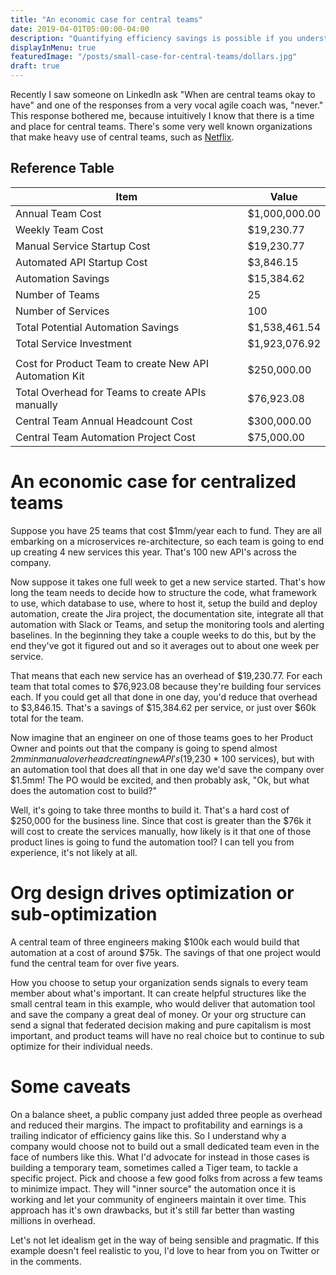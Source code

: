 ```yaml
---
title: "An economic case for central teams"
date: 2019-04-01T05:00:00-04:00
description: "Quantifying efficiency savings is possible if you understand the story behind how software teams work."
displayInMenu: true
featuredImage: "/posts/small-case-for-central-teams/dollars.jpg"
draft: true
---
```

Recently I saw someone on LinkedIn ask "When are central teams okay to have" and one of the responses from a very vocal agile coach was, "never."  This response bothered me, because intuitively I know that there is a time and place for central teams.  There's some very well known organizations that make heavy use of central teams, such as [Netflix](https://medium.com/netflix-techblog/full-cycle-developers-at-netflix-a08c31f83249).  

## Reference Table
| Item | Value |
|---|---|
| Annual Team Cost | $1,000,000.00 |
| Weekly Team Cost | $19,230.77 |
| Manual Service Startup Cost | $19,230.77 |
| Automated API Startup Cost | $3,846.15 |
| Automation Savings | $15,384.62 |
| Number of Teams | 25 |
| Number of Services | 100 |
| Total Potential Automation Savings | $1,538,461.54 |
| Total Service Investment | $1,923,076.92 |
| | |
| Cost for Product Team to create New API Automation Kit | $250,000.00 |
| Total Overhead for Teams to create APIs manually | $76,923.08 |
| Central Team Annual Headcount Cost | $300,000.00 |
| Central Team Automation Project Cost | $75,000.00 |

# An economic case for centralized teams
Suppose you have 25 teams that cost $1mm/year each to fund.  They are all embarking on a microservices re-architecture, so each team is going to end up creating 4 new services this year.  That's 100 new API's across the company.

Now suppose it takes one full week to get a new service started.  That's how long the team needs to decide how to structure the code, what framework to use, which database to use, where to host it, setup the build and deploy automation, create the Jira project, the documentation site, integrate all that automation with Slack or Teams, and setup the monitoring tools and alerting baselines.  In the beginning they take a couple weeks to do this, but by the end they've got it figured out and so it averages out to about one week per service.

That means that each new service has an overhead of $19,230.77.  For each team that total comes to $76,923.08 because they're building four services each.  If you could get all that done in one day, you'd reduce that overhead to $3,846.15.  That's a savings of $15,384.62 per service, or just over $60k total for the team.  

Now imagine that an engineer on one of those teams goes to her Product Owner and points out that the company is going to spend almost $2mm in manual overhead creating new API's ($19,230 * 100 services), but with an automation tool that does all that in one day we'd save the company over $1.5mm!  The PO would be excited, and then probably ask, "Ok, but what does the automation cost to build?"

Well, it's going to take three months to build it.  That's a hard cost of $250,000 for the business line.  Since that cost is greater than the $76k it will cost to create the services manually, how likely is it that one of those product lines is going to fund the automation tool?  I can tell you from experience, it's not likely at all.

# Org design drives optimization or sub-optimization
A central team of three engineers making $100k each would build that automation at a cost of around $75k.  The savings of that one project would fund the central team for over five years.

How you choose to setup your organization sends signals to every team member about what's important.  It can create helpful structures like the small central team in this example, who would deliver that automation tool and save the company a great deal of money.  Or your org structure can send a signal that federated decision making and pure capitalism is most important, and product teams will have no real choice but to continue to sub optimize for their individual needs.

# Some caveats
On a balance sheet, a public company just added three people as overhead and reduced their margins.  The impact to profitability and earnings is a trailing indicator of efficiency gains like this.  So I understand why a company would choose not to build out a small dedicated team even in the face of numbers like this.  What I'd advocate for instead in those cases is building a temporary team, sometimes called a Tiger team, to tackle a specific project.  Pick and choose a few good folks from across a few teams to minimize impact.  They will "inner source" the automation once it is working and let your community of engineers maintain it over time.  This approach has it's own drawbacks, but it's still far better than wasting millions in overhead.

Let's not let idealism get in the way of being sensible and pragmatic.  If this example doesn't feel realistic to you, I'd love to hear from you on Twitter or in the comments.
